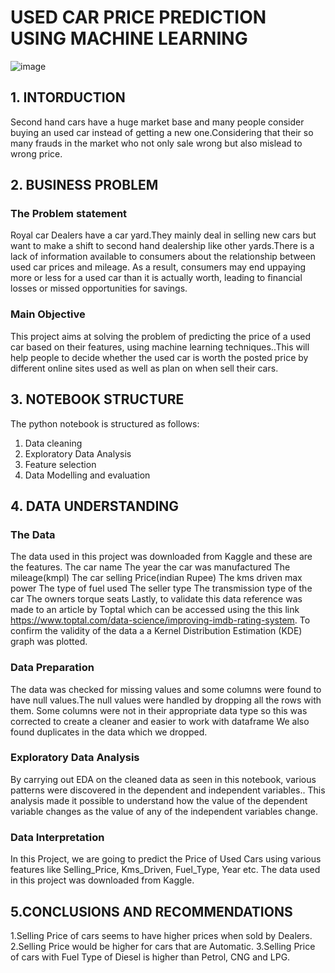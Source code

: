 
# USED CAR PRICE PREDICTION USING MACHINE LEARNING
![image](https://user-images.githubusercontent.com/116062465/211891180-cb6a6b67-fccd-4277-8267-db8ce06f4c31.png)

## 1. INTORDUCTION
Second hand cars have a huge market base and many people consider buying an used car instead of getting a new one.Considering that their so many frauds in the market who not only sale wrong but also mislead to wrong price.

## 2. BUSINESS PROBLEM
### The Problem statement
Royal car Dealers have a car yard.They mainly deal in selling new cars but want to make a shift to second hand dealership like other yards.There is a lack of information available to consumers about the relationship between used car prices and mileage. As a result, consumers may end uppaying more or less for a used car than it is actually worth, leading to financial losses or missed opportunities for savings.

### Main Objective
This project aims at solving the problem of predicting the price of a used car based on their features, using machine learning techniques..This will help people to decide whether the used car is worth the posted price by different online sites used as well as plan on when sell their cars.

## 3. NOTEBOOK STRUCTURE
The python notebook is structured as follows:
1. Data cleaning
2. Exploratory Data Analysis
3. Feature selection 
4. Data Modelling and evaluation

## 4. DATA UNDERSTANDING
### The Data
The data used in this project was downloaded from Kaggle and these are the features.
The car name
The year the car was manufactured
The mileage(kmpl)
The car selling Price(indian Rupee)
The kms driven
max power
The type of fuel used
The seller type
The transmission type of the car
The owners
torque
seats
Lastly, to validate this data reference was made to an article by Toptal which can be accessed using the this link https://www.toptal.com/data-science/improving-imdb-rating-system. To confirm the validity of the data a a Kernel Distribution Estimation (KDE) graph was plotted.

### Data Preparation
The data was checked for missing values and some columns were found to have null values.The null values were handled by dropping all the rows with them.
Some columns were not in their appropriate data type so this was corrected to create a cleaner and easier to work with dataframe
We also found duplicates in the data which we dropped.

### Exploratory Data Analysis
By carrying out EDA on the cleaned data as seen in this notebook, various patterns were discovered in the dependent and independent variables.. This analysis made it possible to understand how the value of the dependent variable changes as the value of any of the independent variables change.

### Data Interpretation
In this Project, we are going to predict the Price of Used Cars using various features like  Selling_Price, Kms_Driven, Fuel_Type, Year etc. The data used in this project was downloaded from Kaggle.

## 5.CONCLUSIONS AND RECOMMENDATIONS
1.Selling Price of cars seems to have higher prices when sold by Dealers.
2.Selling Price would be higher for cars that are Automatic. 
3.Selling Price of cars with Fuel Type of Diesel is higher than Petrol, CNG  and LPG.

